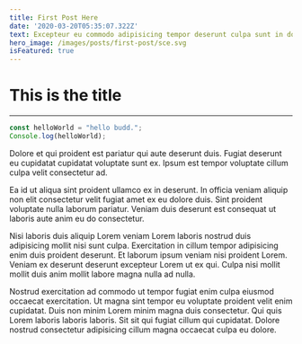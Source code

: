 ```yaml
---
title: First Post Here
date: '2020-03-20T05:35:07.322Z'
text: Excepteur eu commodo adipisicing tempor deserunt culpa sunt in dolore voluptate commodo cupidatat. Ex in dolor sit enim reprehenderit sint laboris id do exercitation cillum dolor.
hero_image: /images/posts/first-post/sce.svg
isFeatured: true
---
```



# This is the title

---

```js
const helloWorld = "hello budd.";
Console.log(helloWorld);
```

Dolore et qui proident est pariatur qui aute deserunt duis. Fugiat deserunt eu cupidatat cupidatat voluptate sunt ex. Ipsum est tempor voluptate cillum culpa velit consectetur ad.

Ea id ut aliqua sint proident ullamco ex in deserunt. In officia veniam aliquip non elit consectetur velit fugiat amet ex eu dolore duis. Sint proident voluptate nulla laborum pariatur. Veniam duis deserunt est consequat ut laboris aute anim eu do consectetur.

Nisi laboris duis aliquip Lorem veniam Lorem laboris nostrud duis adipisicing mollit nisi sunt culpa. Exercitation in cillum tempor adipisicing enim duis proident deserunt. Et laborum ipsum veniam nisi proident Lorem. Veniam ex deserunt deserunt excepteur Lorem ut ex qui. Culpa nisi mollit mollit duis anim mollit labore magna nulla ad nulla.

Nostrud exercitation ad commodo ut tempor fugiat enim culpa eiusmod occaecat exercitation. Ut magna sint tempor eu voluptate proident velit enim cupidatat. Duis non minim Lorem minim magna duis consectetur. Qui quis Lorem laboris laboris laboris. Sit sit qui fugiat cillum qui cupidatat. Dolore nostrud consectetur adipisicing cillum magna occaecat culpa eu dolore.
